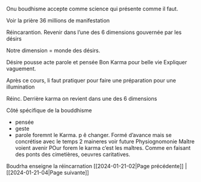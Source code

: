 Onu boudhisme accepte comme science qui présente comme il faut.

Voir la prière 36 millions de manifestation

Réincarantion. Revenir dans l’une des 6 dimensions gouvernée par les désirs

Notre dimension = monde des désirs. 

Désire pousse acte parole et pensée
Bon Karma pour belle vie
Expliquer vaguement.

Après ce cours, li faut pratiquer pour faire une préparation pour une illumination

Réinc. Derrière karma on revient dans une des 6 dimensions

Côté spécifique de la bouddhisme 

- pensée 
- geste
- parole 
foremnt le Karma. p ê changer. Formé d’avance mais se concrétise avec le temps
2 maineres voir future 
Physiognomonie Maître voient avenir 
POur forem le karma c’est les maîtres. 
Comme en faisant des ponts des cimetières, oeuvres caritatives.

Boudrha enseigne la réincarnation
[[2024-01-21-02|Page précédente]] | [[2024-01-21-04|Page suivante]]
